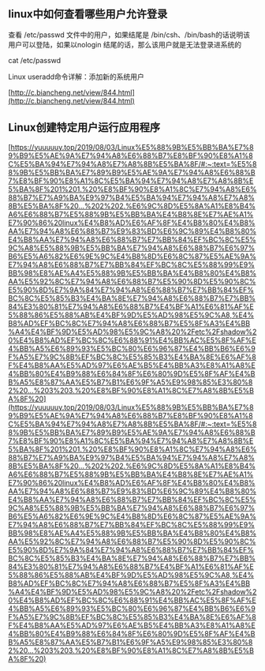 ## linux中如何查看哪些用户允许登录 ##

查看 /etc/passwd 文件中的用户，如果结尾是 /bin/csh、/bin/bash的话说明该用户可以登陆，如果以nologin 结尾的话，那么该用户就是无法登录进系统的

cat /etc/passwd

Linux useradd命令详解：添加新的系统用户

[http://c.biancheng.net/view/844.html](http://c.biancheng.net/view/844.html)


## Linux创建特定用户运行应用程序 ##

[https://yuuuuuy.top/2019/08/03/Linux%E5%88%9B%E5%BB%BA%E7%89%B9%E5%AE%9A%E7%94%A8%E6%88%B7%E8%BF%90%E8%A1%8C%E5%BA%94%E7%94%A8%E7%A8%8B%E5%BA%8F/#:~:text=%E5%88%9B%E5%BB%BA%E7%89%B9%E5%AE%9A%E7%94%A8%E6%88%B7%E8%BF%90%E8%A1%8C%E5%BA%94%E7%94%A8%E7%A8%8B%E5%BA%8F%201%201.%20%E8%BF%90%E8%A1%8C%E7%94%A8%E6%88%B7%E7%A9%BA%E9%97%B4%E5%BA%94%E7%94%A8%E7%A8%8B%E5%BA%8F%20...%202%202.%E6%9C%8D%E5%8A%A1%E8%B4%A6%E6%88%B7%E5%88%9B%E5%BB%BA%E4%B8%8E%E7%AE%A1%E7%90%86%20linux%E4%B8%AD%E6%AF%8F%E4%B8%80%E4%B8%AA%E7%94%A8%E6%88%B7%E9%83%BD%E6%9C%89%E4%B8%80%E4%B8%AA%E7%94%A8%E6%88%B7%E7%BB%84%EF%BC%8C%E5%9C%A8%E5%88%9B%E5%BB%BA%E7%94%A8%E6%88%B7%E6%97%B6%E5%A6%82%E6%9E%9C%E4%B8%8D%E6%8C%87%E5%AE%9A%E7%94%A8%E6%88%B7%E7%BB%84%EF%BC%8C%E5%88%99%E9%BB%98%E8%AE%A4%E5%88%9B%E5%BB%BA%E4%B8%80%E4%B8%AA%E5%92%8C%E7%94%A8%E6%88%B7%E5%90%8D%E5%90%8C%E5%90%8D%E7%9A%84%E7%94%A8%E6%88%B7%E7%BB%84%EF%BC%8C%E5%85%B3%E4%BA%8E%E7%94%A8%E6%88%B7%E7%BB%84%E3%80%81%E7%94%A8%E6%88%B7%E4%BF%A1%E6%81%AF%E5%88%86%E5%88%AB%E4%BF%9D%E5%AD%98%E5%9C%A8,%E4%B8%AD%EF%BC%8C%E7%94%A8%E6%88%B7%E5%8F%A3%E4%BB%A4%E4%BF%9D%E5%AD%98%E5%9C%A8%20%2Fetc%2Fshadow%20%E4%B8%AD%EF%BC%8C%E6%88%91%E4%BB%AC%E5%8F%AF%E4%BB%A5%E6%89%93%E5%BC%80%E6%96%87%E4%BB%B6%E6%9F%A5%E7%9C%8B%EF%BC%8C%E5%85%B3%E4%BA%8E%E6%AF%8F%E4%B8%AA%E5%AD%97%E6%AE%B5%E4%BB%A3%E8%A1%A8%E4%BB%80%E4%B9%88%E6%84%8F%E6%80%9D%E5%8F%AF%E4%BB%A5%E8%87%AA%E5%B7%B1%E6%9F%A5%E9%98%85%E3%80%82%20...%203%203.%20%E8%BF%90%E8%A1%8C%E7%A8%8B%E5%BA%8F%20](https://yuuuuuy.top/2019/08/03/Linux%E5%88%9B%E5%BB%BA%E7%89%B9%E5%AE%9A%E7%94%A8%E6%88%B7%E8%BF%90%E8%A1%8C%E5%BA%94%E7%94%A8%E7%A8%8B%E5%BA%8F/#:~:text=%E5%88%9B%E5%BB%BA%E7%89%B9%E5%AE%9A%E7%94%A8%E6%88%B7%E8%BF%90%E8%A1%8C%E5%BA%94%E7%94%A8%E7%A8%8B%E5%BA%8F%201%201.%20%E8%BF%90%E8%A1%8C%E7%94%A8%E6%88%B7%E7%A9%BA%E9%97%B4%E5%BA%94%E7%94%A8%E7%A8%8B%E5%BA%8F%20...%202%202.%E6%9C%8D%E5%8A%A1%E8%B4%A6%E6%88%B7%E5%88%9B%E5%BB%BA%E4%B8%8E%E7%AE%A1%E7%90%86%20linux%E4%B8%AD%E6%AF%8F%E4%B8%80%E4%B8%AA%E7%94%A8%E6%88%B7%E9%83%BD%E6%9C%89%E4%B8%80%E4%B8%AA%E7%94%A8%E6%88%B7%E7%BB%84%EF%BC%8C%E5%9C%A8%E5%88%9B%E5%BB%BA%E7%94%A8%E6%88%B7%E6%97%B6%E5%A6%82%E6%9E%9C%E4%B8%8D%E6%8C%87%E5%AE%9A%E7%94%A8%E6%88%B7%E7%BB%84%EF%BC%8C%E5%88%99%E9%BB%98%E8%AE%A4%E5%88%9B%E5%BB%BA%E4%B8%80%E4%B8%AA%E5%92%8C%E7%94%A8%E6%88%B7%E5%90%8D%E5%90%8C%E5%90%8D%E7%9A%84%E7%94%A8%E6%88%B7%E7%BB%84%EF%BC%8C%E5%85%B3%E4%BA%8E%E7%94%A8%E6%88%B7%E7%BB%84%E3%80%81%E7%94%A8%E6%88%B7%E4%BF%A1%E6%81%AF%E5%88%86%E5%88%AB%E4%BF%9D%E5%AD%98%E5%9C%A8,%E4%B8%AD%EF%BC%8C%E7%94%A8%E6%88%B7%E5%8F%A3%E4%BB%A4%E4%BF%9D%E5%AD%98%E5%9C%A8%20%2Fetc%2Fshadow%20%E4%B8%AD%EF%BC%8C%E6%88%91%E4%BB%AC%E5%8F%AF%E4%BB%A5%E6%89%93%E5%BC%80%E6%96%87%E4%BB%B6%E6%9F%A5%E7%9C%8B%EF%BC%8C%E5%85%B3%E4%BA%8E%E6%AF%8F%E4%B8%AA%E5%AD%97%E6%AE%B5%E4%BB%A3%E8%A1%A8%E4%BB%80%E4%B9%88%E6%84%8F%E6%80%9D%E5%8F%AF%E4%BB%A5%E8%87%AA%E5%B7%B1%E6%9F%A5%E9%98%85%E3%80%82%20...%203%203.%20%E8%BF%90%E8%A1%8C%E7%A8%8B%E5%BA%8F%20)